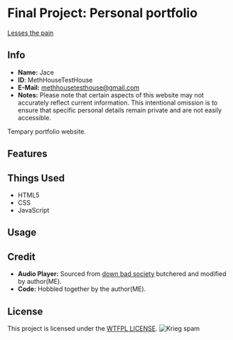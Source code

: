 # Final Project: Personal portfolio

[Lesses the pain](https://www.youtube.com/watch?v=ifLqzLEB3E0)

## Info
- **Name:** Jace
- **ID**: MethHouseTestHouse
- **E-Mail:** methhousetesthouse@gmail.com
- **Notes:** Please note that certain aspects of this website may not accurately reflect current information. This intentional omission is to ensure that specific personal details remain private and are not easily accessible.


Tempary portfolio website.


## Features


## Things Used
- HTML5
- CSS
- JavaScript

## Usage


## Credit
 - **Audio Player:** Sourced from [down bad society](https://mrdbs.net/) butchered and modified by author(ME).
 - **Code:** Hobbled together by the author(ME).

## License

This project is licensed under the [WTFPL LICENSE](http://www.wtfpl.net/).
![Krieg spam](https://github.com/MethHouseTestHouse/MethHouseTestHouse.github.io/assets/161373252/1711f008-2296-474e-9916-c54529714ecc)
